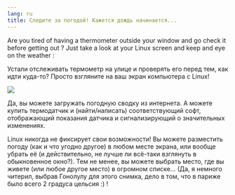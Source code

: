 ```yaml
---
lang: ru
title: Следите за погодой! Кажется дождь начинается... 
---
```


Are you tired of having a thermometer outside your window and go 
check it before getting out ? Just take a look at your Linux screen and 
keep and eye on the weather :

Устали отслеживать термометр на улице и проверять его перед тем,
как идти куда-то? Просто взгляните на ваш экран компьютера с Linux! 

<img src="Images/weather.png" />

Да, вы можете загружать погодную сводку из интернета. А можете купить
термодатчик и (найти/написать) соответствующий софт, отображающий показания
датчика и сигнализирующий о значительных изменениях.

Linux никогда не фиксирует свои возможности! Вы можете разместить погоду
(как и что угодно другое) в любом месте экрана, или вообще убрать её (и
действительно, не лучше ли всё-таки взглянуть в обыкновенное окно?). Тем
не менее, вы можете выбрать место, где вы живете (или любое другое место)
в огромном списке... (Да, я немного читерил, выбрав Гонолулу для этого
снимка, дело в том, что в париже было всего 2 градуса цельсия :) !




